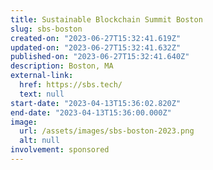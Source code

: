 ```yaml
---
title: Sustainable Blockchain Summit Boston
slug: sbs-boston
created-on: "2023-06-27T15:32:41.619Z"
updated-on: "2023-06-27T15:32:41.632Z"
published-on: "2023-06-27T15:32:41.640Z"
description: Boston, MA
external-link:
  href: https://sbs.tech/
  text: null
start-date: "2023-04-13T15:36:02.820Z"
end-date: "2023-04-13T15:36:00.000Z"
image:
  url: /assets/images/sbs-boston-2023.png
  alt: null
involvement: sponsored
---
```

